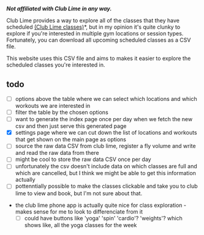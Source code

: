 #

**_Not affiliated with Club Lime in any way._**

Club Lime provides a way to explore all of the classes that they have scheduled [(Club Lime classes)](https://www.clublime.com.au/classes/)*, but in my opinion it's quite clunky to explore if you're interested in multiple gym locations or session types. Fortunately, you can download all upcoming scheduled classes as a CSV file.

This website uses this CSV file and aims to makes it easier to explore the scheduled classes you're interested in.

## todo

- [ ] options above the table where we can select which locations and which workouts we are interested in
- [ ] filter the table by the chosen options
- [ ] want to generate the index page once per day when we fetch the new csv and then just serve this generated page
- [x] settings page where we can cut down the list of locations and workouts that get shown on the main page as options
- [ ] source the raw data CSV from club lime, register a fly volume and write and read the raw data from there
- [ ] might be cool to store the raw data CSV once per day
- [ ] unfortunately the csv doesn't include data on which classes are full and which are cancelled, but I think we might be able to get this information actually
- [ ] pottenntially possible to make the classes clickable and take you to club lime to view and book, but I'm not sure about that.
- the club lime phone app is actually quite nice for class exploration - makes sense for me to look to differenciate from it
  - [ ] could have buttons like 'yoga' 'spin' 'cardio'? 'weights'? which shows like, all the yoga classes for the week
